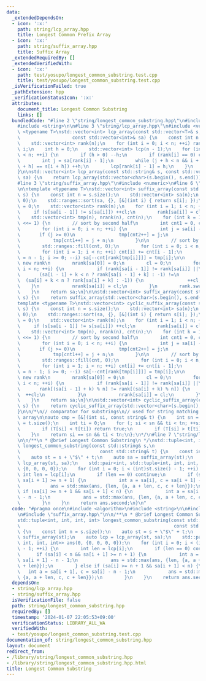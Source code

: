 ```yaml
---
data:
  _extendedDependsOn:
  - icon: ':x:'
    path: string/lcp_array.hpp
    title: Longest Common Prefix Array
  - icon: ':x:'
    path: string/suffix_array.hpp
    title: Suffix Array
  _extendedRequiredBy: []
  _extendedVerifiedWith:
  - icon: ':x:'
    path: test/yosupo/longest_common_substring.test.cpp
    title: test/yosupo/longest_common_substring.test.cpp
  _isVerificationFailed: true
  _pathExtension: hpp
  _verificationStatusIcon: ':x:'
  attributes:
    document_title: Longest Common Substring
    links: []
  bundledCode: "#line 2 \"string/longest_common_substring.hpp\"\n#include <algorithm>\n\
    #include <string>\n\n#line 3 \"string/lcp_array.hpp\"\n#include <vector>\n\ntemplate\
    \ <typename T>\nstd::vector<int> lcp_array(const std::vector<T>& s,\n        \
    \                   const std::vector<int>& sa) {\n    const int n = s.size();\n\
    \    std::vector<int> rank(n);\n    for (int i = 0; i < n; ++i) rank[sa[i]] =\
    \ i;\n    int h = 0;\n    std::vector<int> lcp(n - 1);\n    for (int i = 0; i\
    \ < n; ++i) {\n        if (h > 0) --h;\n        if (rank[i] == 0) continue;\n\
    \        int j = sa[rank[i] - 1];\n        while (j + h < n && i + h < n && s[j\
    \ + h] == s[i + h]) ++h;\n        lcp[rank[i] - 1] = h;\n    }\n    return lcp;\n\
    }\n\nstd::vector<int> lcp_array(const std::string& s, const std::vector<int>&\
    \ sa) {\n    return lcp_array(std::vector<char>(s.begin(), s.end()), sa);\n}\n\
    #line 3 \"string/suffix_array.hpp\"\n#include <numeric>\n#line 6 \"string/suffix_array.hpp\"\
    \n\ntemplate <typename T>\nstd::vector<int> suffix_array(const std::vector<T>&\
    \ s) {\n    const int n = s.size();\n    std::vector<int> sa(n);\n    std::ranges::iota(sa,\
    \ 0);\n    std::ranges::sort(sa, {}, [&](int i) { return s[i]; });\n    int cl\
    \ = 0;\n    std::vector<int> rank(n);\n    for (int i = 1; i < n; ++i) {\n   \
    \     if (s[sa[i - 1]] != s[sa[i]]) ++cl;\n        rank[sa[i]] = cl;\n    }\n\
    \    std::vector<int> tmp(n), nrank(n), cnt(n);\n    for (int k = 1; k < n; k\
    \ <<= 1) {\n        // sort by second half\n        int cnt1 = 0, cnt2 = k;\n\
    \        for (int i = 0; i < n; ++i) {\n            int j = sa[i] - k;\n     \
    \       if (j >= 0)\n                tmp[cnt2++] = j;\n            else\n    \
    \            tmp[cnt1++] = j + n;\n        }\n\n        // sort by first half\n\
    \        std::ranges::fill(cnt, 0);\n        for (int i = 0; i < n; ++i) ++cnt[rank[tmp[i]]];\n\
    \        for (int i = 1; i < n; ++i) cnt[i] += cnt[i - 1];\n        for (int i\
    \ = n - 1; i >= 0; --i) sa[--cnt[rank[tmp[i]]]] = tmp[i];\n\n        // assign\
    \ new rank\n        nrank[sa[0]] = 0;\n        cl = 0;\n        for (int i = 1;\
    \ i < n; ++i) {\n            if (rank[sa[i - 1]] != rank[sa[i]] ||\n         \
    \       (sa[i - 1] + k < n ? rank[sa[i - 1] + k] : -1) !=\n                  \
    \  (sa[i] + k < n ? rank[sa[i] + k] : -1)) {\n                ++cl;\n        \
    \    }\n            nrank[sa[i]] = cl;\n        }\n        rank.swap(nrank);\n\
    \    }\n    return sa;\n}\n\nstd::vector<int> suffix_array(const std::string&\
    \ s) {\n    return suffix_array(std::vector<char>(s.begin(), s.end()));\n}\n\n\
    template <typename T>\nstd::vector<int> cyclic_suffix_array(const std::vector<T>&\
    \ s) {\n    const int n = s.size();\n    std::vector<int> sa(n);\n    std::ranges::iota(sa,\
    \ 0);\n    std::ranges::sort(sa, {}, [&](int i) { return s[i]; });\n    int cl\
    \ = 0;\n    std::vector<int> rank(n);\n    for (int i = 1; i < n; ++i) {\n   \
    \     if (s[sa[i - 1]] != s[sa[i]]) ++cl;\n        rank[sa[i]] = cl;\n    }\n\
    \    std::vector<int> tmp(n), nrank(n), cnt(n);\n    for (int k = 1; k < n; k\
    \ <<= 1) {\n        // sort by second half\n        int cnt1 = 0, cnt2 = k;\n\
    \        for (int i = 0; i < n; ++i) {\n            int j = sa[i] - k;\n     \
    \       if (j >= 0)\n                tmp[cnt2++] = j;\n            else\n    \
    \            tmp[cnt1++] = j + n;\n        }\n\n        // sort by first half\n\
    \        std::ranges::fill(cnt, 0);\n        for (int i = 0; i < n; ++i) ++cnt[rank[tmp[i]]];\n\
    \        for (int i = 1; i < n; ++i) cnt[i] += cnt[i - 1];\n        for (int i\
    \ = n - 1; i >= 0; --i) sa[--cnt[rank[tmp[i]]]] = tmp[i];\n\n        // assign\
    \ new rank\n        nrank[sa[0]] = 0;\n        cl = 0;\n        for (int i = 1;\
    \ i < n; ++i) {\n            if (rank[sa[i - 1]] != rank[sa[i]] ||\n         \
    \       rank[(sa[i - 1] + k) % n] != rank[(sa[i] + k) % n]) {\n              \
    \  ++cl;\n            }\n            nrank[sa[i]] = cl;\n        }\n        rank.swap(nrank);\n\
    \    }\n    return sa;\n}\n\nstd::vector<int> cyclic_suffix_array(const std::string&\
    \ s) {\n    return cyclic_suffix_array(std::vector<char>(s.begin(), s.end()));\n\
    }\n\n/*\n// comparator for substrings\n// used for string matching with the suffix\
    \ array\n\nauto cmp = [&](int si, const string& t) {\n    int sn = S.size(), tn\
    \ = t.size();\n    int ti = 0;\n    for (; si < sn && ti < tn; ++si, ++ti) {\n\
    \        if (T[si] < t[ti]) return true;\n        if (T[si] > t[ti]) return false;\n\
    \    }\n    return si == sn && ti < tn;\n};\n*/\n#line 7 \"string/longest_common_substring.hpp\"\
    \n\n/**\n * @brief Longest Common Substring\n */\nstd::tuple<int, int, int, int>\
    \ longest_common_substring(const std::string& s,\n                           \
    \                             const std::string& t) {\n    const int n = s.size();\n\
    \    auto st = s + \"$\" + t;\n    auto sa = suffix_array(st);\n    auto lcp =\
    \ lcp_array(st, sa);\n    std::pair<int, std::tuple<int, int, int, int>> ans(0,\
    \ {0, 0, 0, 0});\n    for (int i = 0; i < (int)st.size() - 1; ++i) {\n       \
    \ int len = lcp[i];\n        if (len == 0) continue;\n        if (sa[i] < n &&\
    \ sa[i + 1] >= n + 1) {\n            int a = sa[i], c = sa[i + 1] - n - 1;\n \
    \           ans = std::max(ans, {len, {a, a + len, c, c + len}});\n        } else\
    \ if (sa[i] >= n + 1 && sa[i + 1] < n) {\n            int a = sa[i + 1], c = sa[i]\
    \ - n - 1;\n            ans = std::max(ans, {len, {a, a + len, c, c + len}});\n\
    \        }\n    }\n    return ans.second;\n}\n"
  code: "#pragma once\n#include <algorithm>\n#include <string>\n\n#include \"lcp_array.hpp\"\
    \n#include \"suffix_array.hpp\"\n\n/**\n * @brief Longest Common Substring\n */\n\
    std::tuple<int, int, int, int> longest_common_substring(const std::string& s,\n\
    \                                                        const std::string& t)\
    \ {\n    const int n = s.size();\n    auto st = s + \"$\" + t;\n    auto sa =\
    \ suffix_array(st);\n    auto lcp = lcp_array(st, sa);\n    std::pair<int, std::tuple<int,\
    \ int, int, int>> ans(0, {0, 0, 0, 0});\n    for (int i = 0; i < (int)st.size()\
    \ - 1; ++i) {\n        int len = lcp[i];\n        if (len == 0) continue;\n  \
    \      if (sa[i] < n && sa[i + 1] >= n + 1) {\n            int a = sa[i], c =\
    \ sa[i + 1] - n - 1;\n            ans = std::max(ans, {len, {a, a + len, c, c\
    \ + len}});\n        } else if (sa[i] >= n + 1 && sa[i + 1] < n) {\n         \
    \   int a = sa[i + 1], c = sa[i] - n - 1;\n            ans = std::max(ans, {len,\
    \ {a, a + len, c, c + len}});\n        }\n    }\n    return ans.second;\n}"
  dependsOn:
  - string/lcp_array.hpp
  - string/suffix_array.hpp
  isVerificationFile: false
  path: string/longest_common_substring.hpp
  requiredBy: []
  timestamp: '2024-01-07 22:05:53+09:00'
  verificationStatus: LIBRARY_ALL_WA
  verifiedWith:
  - test/yosupo/longest_common_substring.test.cpp
documentation_of: string/longest_common_substring.hpp
layout: document
redirect_from:
- /library/string/longest_common_substring.hpp
- /library/string/longest_common_substring.hpp.html
title: Longest Common Substring
---
```

